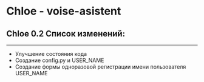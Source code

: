 # Chloe - voise-asistent

## Chloe 0.2 Список изменений:
____

- Улучшение состояния кода
- Cоздание config.py и USER_NAME
- Создание формы одноразовой регистрации имени пользователя USER_NAME
